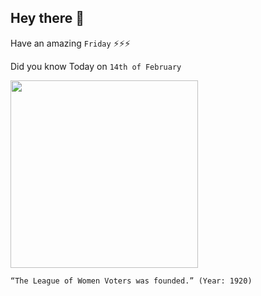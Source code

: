 ## Hey there 👋
Have an amazing `Friday` ⚡⚡⚡

Did you know Today on `14th of February`
 
 [<img src="https://i.pinimg.com/originals/4c/41/86/4c4186ac8fc973ae17a1ef39907eeb1d.jpg" width="300" />](https://www.britannica.com/place/Grenada/Independence) 
 ```
“The League of Women Voters was founded.” (Year: 1920)
```
